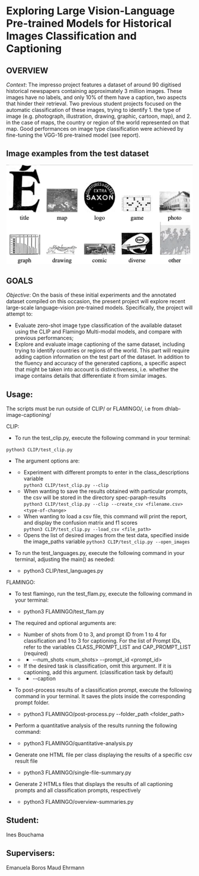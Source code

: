 # Exploring Large Vision-Language Pre-trained Models for Historical Images Classification and Captioning

## OVERVIEW

_Context_: The impresso project features a dataset of around 90 digitised historical newspapers containing approximately 3 million images. These images have no labels, and only 10% of them have a caption, two aspects that hinder their retrieval.
Two previous student projects focused on the automatic classification of these images, trying to identify 1. the type of image (e.g. photograph, illustration, drawing, graphic, cartoon, map), and 2. in the case of maps, the country or region of the world represented on that map. Good performances on image type classification were achieved by fine-tuning the VGG-16 pre-trained model (see report).

## Image examples from the test dataset

![Image examples from the test dataset](class-examples.png)

## GOALS

_Objective_: On the basis of these initial experiments and the annotated dataset compiled on this occasion, the present project will explore recent large-scale language-vision pre-trained models. Specifically, the project will attempt to:

- Evaluate zero-shot image type classification of the available dataset using the CLIP and Flamingo Multi-modal models, and compare with previous performances;
- Explore and evaluate image captioning of the same dataset, including trying to identify countries or regions of the world. This part will require adding caption information on the test part of the dataset. In addition to the fluency and accuracy of the generated captions, a specific aspect that might be taken into account is distinctiveness, i.e. whether the image contains details that differentiate it from similar images.

## **Usage:**

The scripts must be run outside of CLIP/ or FLAMINGO/, i.e from dhlab-image-captioning/ <br />

CLIP:

- To run the test_clip.py, execute the following command in your terminal: <br />

`python3 CLIP/test_clip.py`

- The argument options are: <br />

- - Experiment with different prompts to enter in the class_descriptions variable <br />
    `python3 CLIP/test_clip.py --clip`
- - When wanting to save the results obtained with particular prompts, the csv will be stored in the directory spec-paraph-results <br />
    `python3 CLIP/test_clip.py --clip --create_csv <filename.csv> <type-of-change>`
- - When wanting to load a csv file, this command will print the report, and display the confusion matrix and f1 scores <br />
    `python3 CLIP/test_clip.py --load_csv <file_path>`
- - Opens the list of desired images from the test data, specified inside the image_paths variable
    `python3 CLIP/test_clip.py --open_images`

- To run the test_languages.py, execute the following command in your terminal, adjusting the main() as needed: <br />
- - python3 CLIP/test_languages.py <br />

FLAMINGO:

- To test flamingo, run the test_flam.py, execute the following command in your terminal: <br />

- - python3 FLAMINGO/test_flam.py <br />

- The required and optional arguments are: <br />

- - Number of shots from 0 to 3, and prompt ID from 1 to 4 for classification and 1 to 3 for captioning. For the list of Prompt IDs, refer to the variables CLASS_PROMPT_LIST and CAP_PROMPT_LIST (required) <br />
- - - --num_shots <num_shots> --prompt_id <prompt_id> <br />

- - If the desired task is classification, omit this argument. If it is captioning, add this argument. (classification task by default) <br />
- - - --caption

- To post-process results of a classification prompt, execute the following command in your terminal. It saves the plots inside the corresponding prompt folder. <br />
- - python3 FLAMINGO/post-process.py --folder_path <folder_path> <br />

- Perform a quantitative analysis of the results running the following command:
- - python3 FLAMINGO/quantitative-analysis.py

- Generate one HTML file per class displaying the results of a specific csv result file
- - python3 FLAMINGO/single-file-summary.py

- Generate 2 HTMLs files that displays the results of all captioning prompts and all classification prompts, respectively
- - python3 FLAMINGO/overview-summaries.py

## **Student:**

Ines Bouchama

## **Supervisers:**

Emanuela Boros
Maud Ehrmann
